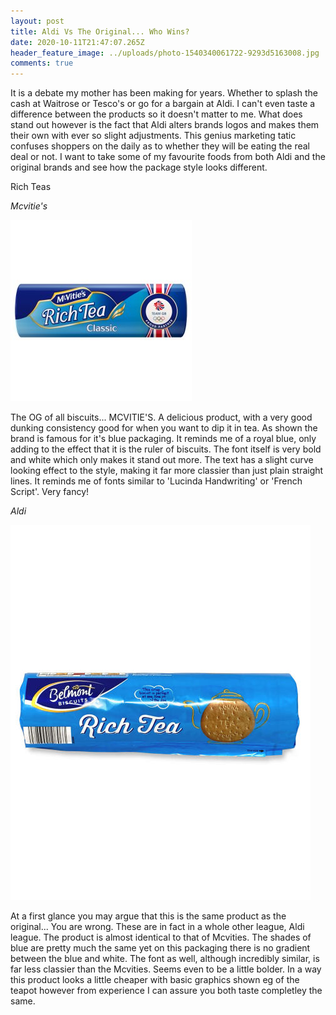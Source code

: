 ```yaml
---
layout: post
title: Aldi Vs The Original... Who Wins?
date: 2020-10-11T21:47:07.265Z
header_feature_image: ../uploads/photo-1540340061722-9293d5163008.jpg
comments: true
---
```

It is a debate my mother has been making for years. Whether to splash the cash at Waitrose or Tesco's or go for a bargain at Aldi. I can't even taste a difference between the products so it doesn't matter to me. What does stand out however is the fact that Aldi alters brands logos and makes them their own with ever so slight adjustments. This genius marketing tatic confuses shoppers on the daily as to whether they will be eating the real deal or not. I want to take some of my favourite foods from both Aldi and the original brands and see how the package style looks different. 

Rich Teas

*Mcvitie's*

![](../uploads/ln_002152_bp_11.jpg)

The OG of all biscuits... MCVITIE'S. A delicious product, with a very good dunking consistency good for when you want to dip it in tea. As shown the brand is famous for it's blue packaging. It reminds me of a royal blue, only adding to the effect that it is the ruler of biscuits. The font itself is very bold and white which only makes it stand out more. The text has a slight curve looking effect to the style, making it far more classier than just plain straight lines. It reminds me of fonts similar to 'Lucinda Handwriting' or 'French Script'. Very fancy!



*Aldi*



![](../uploads/058767005702200-a.jpg)

At a first glance you may argue that this is the same product as the original... You are wrong. These are in fact in a whole other league, Aldi league.   The product is almost identical to that of Mcvities. The shades of blue are pretty much the same yet on this packaging there is no gradient between the blue and white. The font as well, although incredibly similar, is far less classier than the Mcvities. Seems even to be a little bolder. In a way this product looks a little cheaper with basic graphics shown eg of the teapot however from experience I can assure you both taste completley the same.